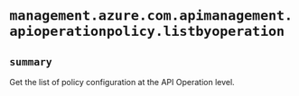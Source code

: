# `management.azure.com.apimanagement.apioperationpolicy.listbyoperation`

## `summary`
Get the list of policy configuration at the API Operation level.



